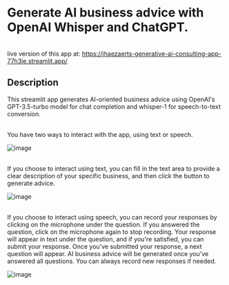 # **Generate AI business advice with OpenAI Whisper and ChatGPT.**


<br>live version of this app at: https://jhaezaerts-generative-ai-consulting-app-77h3ie.streamlit.app/


## Description

This streamlit app generates AI-oriented business advice using OpenAI's GPT-3.5-turbo model for chat completion and whisper-1 for speech-to-text conversion.

<br>You have two ways to interact with the app, using text or speech.

![image](https://user-images.githubusercontent.com/72695808/227738448-f9b1deb7-b06b-4f64-b856-baeb1f196899.png)


<br>If you choose to interact using text, you can fill in the text area to provide a clear description of your specific business, and then click the button to generate advice.

![image](https://user-images.githubusercontent.com/72695808/227738078-4b308d1e-419b-4548-b7c4-d1c54c2f4b1f.png)


<br>If you choose to interact using speech, you can record your responses by clicking on the microphone under the question. If you answered the question, click on the microphone again to stop recording. Your response will appear in text under the question, and if you're satisfied, you can submit your response. Once you've submitted your response, a next question will appear. AI business advice will be generated once you've answered all questions. You can always record new responses if needed.

![image](https://user-images.githubusercontent.com/72695808/227919524-e5dc5e4e-4cd8-4630-91e6-e4f08d736ff2.png)
